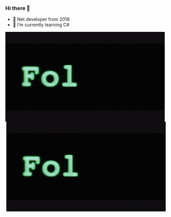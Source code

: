 ### Hi there 👋
- 🔭 Net developer from 2018
- 🌱 I’m currently learning C#

<img align="center" src="https://github.com/Platonenkov/Platonenkov/blob/main/wr.gif" alt="follow">
<div style="text-align:center"><img src="https://github.com/Platonenkov/Platonenkov/blob/main/wr.gif" /></div>
